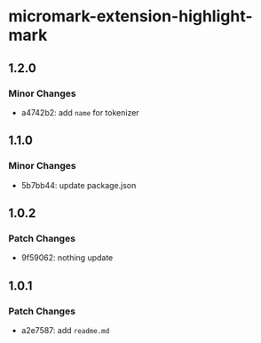 # micromark-extension-highlight-mark

## 1.2.0

### Minor Changes

- a4742b2: add `name` for tokenizer

## 1.1.0

### Minor Changes

- 5b7bb44: update package.json

## 1.0.2

### Patch Changes

- 9f59062: nothing update

## 1.0.1

### Patch Changes

- a2e7587: add `readme.md`
